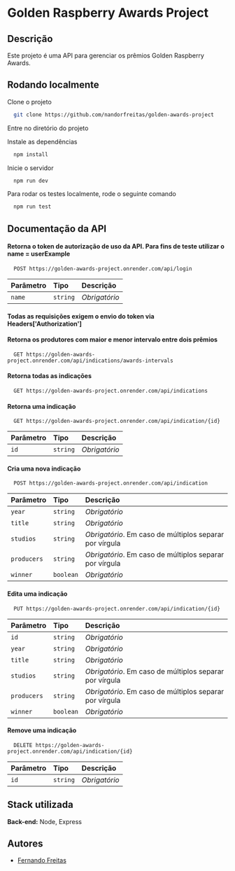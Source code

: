 # Golden Raspberry Awards Project

## Descrição

Este projeto é uma API para gerenciar os prêmios Golden Raspberry Awards.

## Rodando localmente

Clone o projeto

```bash
  git clone https://github.com/nandorfreitas/golden-awards-project
```

Entre no diretório do projeto

Instale as dependências

```bash
  npm install
```

Inicie o servidor

```bash
  npm run dev
```

Para rodar os testes localmente, rode o seguinte comando

```bash
  npm run test
```

## Documentação da API

#### Retorna o token de autorização de uso da API. Para fins de teste utilizar o name = userExample

```http
  POST https://golden-awards-project.onrender.com/api/login
```

| Parâmetro | Tipo     | Descrição     |
| :-------- | :------- | :------------ |
| `name`    | `string` | _Obrigatório_ |

#### Todas as requisições exigem o envio do token via Headers['Authorization']

#### Retorna os produtores com maior e menor intervalo entre dois prêmios

```http
  GET https://golden-awards-project.onrender.com/api/indications/awards-intervals
```

#### Retorna todas as indicações

```http
  GET https://golden-awards-project.onrender.com/api/indications
```

#### Retorna uma indicação

```http
  GET https://golden-awards-project.onrender.com/api/indication/{id}
```

| Parâmetro | Tipo     | Descrição     |
| :-------- | :------- | :------------ |
| `id`      | `string` | _Obrigatório_ |

#### Cria uma nova indicação

```http
  POST https://golden-awards-project.onrender.com/api/indication
```

| Parâmetro   | Tipo      | Descrição                                               |
| :---------- | :-------- | :------------------------------------------------------ |
| `year`      | `string`  | _Obrigatório_                                           |
| `title`     | `string`  | _Obrigatório_                                           |
| `studios`   | `string`  | _Obrigatório_. Em caso de múltiplos separar por vírgula |
| `producers` | `string`  | _Obrigatório_. Em caso de múltiplos separar por vírgula |
| `winner`    | `boolean` | _Obrigatório_                                           |

#### Edita uma indicação

```http
  PUT https://golden-awards-project.onrender.com/api/indication/{id}
```

| Parâmetro   | Tipo      | Descrição                                               |
| :---------- | :-------- | :------------------------------------------------------ |
| `id`        | `string`  | _Obrigatório_                                           |
| `year`      | `string`  | _Obrigatório_                                           |
| `title`     | `string`  | _Obrigatório_                                           |
| `studios`   | `string`  | _Obrigatório_. Em caso de múltiplos separar por vírgula |
| `producers` | `string`  | _Obrigatório_. Em caso de múltiplos separar por vírgula |
| `winner`    | `boolean` | _Obrigatório_                                           |

#### Remove uma indicação

```http
  DELETE https://golden-awards-project.onrender.com/api/indication/{id}
```

| Parâmetro | Tipo     | Descrição     |
| :-------- | :------- | :------------ |
| `id`      | `string` | _Obrigatório_ |

## Stack utilizada

**Back-end:** Node, Express

## Autores

- [Fernando Freitas](https://www.github.com/nandorfreitas)
